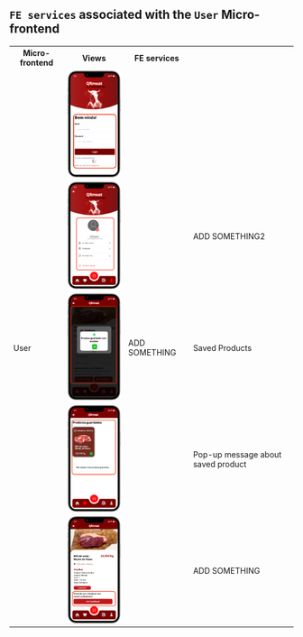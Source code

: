 ## `FE services` associated with the `User` Micro-frontend

<table>
  <tr>
    <th>Micro-frontend</th>
    <th>Views</th>
    <th>FE services</th>
  </tr>
  
  <tr>
    <td rowspan="7">User</td>
    <td rowspan="2"><img src="https://github.com/DuarteVDG/aw-project/blob/main/fe-services/images/UserAuthentication.png?raw=true"
     style="width: 150px; height: auto;" /></td>
    <td rowspan="0.5">ADD SOMETHING</td>

  <tr>
  <tr>
    <td><img src="https://github.com/DuarteVDG/aw-project/blob/main/fe-services/images/UserProfile1.png?raw=true"
     style="width: 150px; height: auto;" /></td>
    <td>ADD SOMETHING2</td>
  </tr>
  </tr>
  
  <tr>
    <td><img src="https://github.com/DuarteVDG/aw-project/blob/main/fe-services/images/UserProfile3.png?raw=true"
     style="width: 150px; height: auto;" /></td>
    <td>Saved Products</td>
  </tr>
  
  <tr>
    <td><img src="https://github.com/DuarteVDG/aw-project/blob/main/fe-services/images/UserProfile2.png?raw=true"
     style="width: 150px; height: auto;" /></td>
    <td>Pop-up message about saved product</td>
  </tr>
  
  <tr>
    <td><img src="https://github.com/DuarteVDG/aw-project/blob/main/fe-services/images/Feedback1.png?raw=true"
     style="width: 150px; height: auto;" /></td>
    <td>ADD SOMETHING</td>
  </tr>  
</table>


